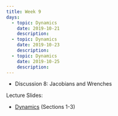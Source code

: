 ```yaml
---
title: Week 9
days:
  - topic: Dynamics
    date: 2019-10-21
    description: 
  - topic: Dynamics
    date: 2019-10-23
    description: 
  - topic: Dynamics
    date: 2019-10-25
    description: 
---
```


- Discussion 8: Jacobians and Wrenches

Lecture Slides:
- [Dynamics](../assets/lectures/refs/Dynamics_MLS_Chap4.pdf) (Sections 1-3)
